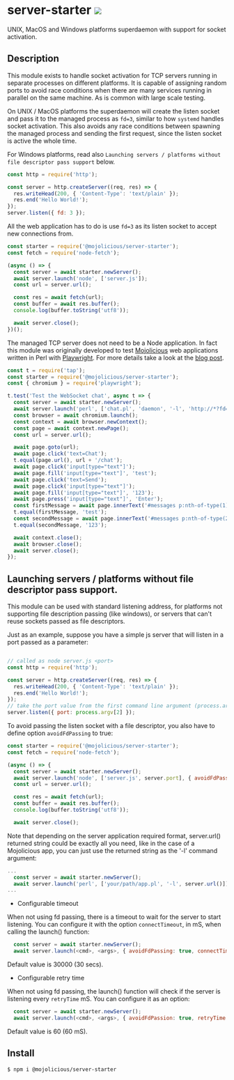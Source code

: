 # server-starter [![](https://github.com/mojolicious/server-starter/workflows/test/badge.svg)](https://github.com/mojolicious/server-starter/actions)

  UNIX, MacOS and Windows platforms superdaemon with support for socket activation.

## Description

  This module exists to handle socket activation for TCP servers running in separate processes on different platforms. It is capable of
  assigning random ports to avoid race conditions when there are many services running in parallel on the same machine.
  As is common with large scale testing.
  
  On UNIX / MacOS platforms the superdaemon will create the listen socket and pass it to the managed process as `fd=3`, similar to how `systemd`
  handles socket activation. This also avoids any race conditions between spawning the managed process and sending the
  first request, since the listen socket is active the whole time.

  For Windows platforms, read also ```Launching servers / platforms without file descriptor pass support``` below.

```js
const http = require('http');

const server = http.createServer((req, res) => {
  res.writeHead(200, { 'Content-Type': 'text/plain' });
  res.end('Hello World!');
});
server.listen({ fd: 3 });
```

  All the web application has to do is use `fd=3` as its listen socket to accept new connections from.

```js
const starter = require('@mojolicious/server-starter');
const fetch = require('node-fetch');

(async () => {
  const server = await starter.newServer();
  await server.launch('node', ['server.js']);
  const url = server.url();

  const res = await fetch(url);
  const buffer = await res.buffer();
  console.log(buffer.toString('utf8'));

  await server.close();
})();
```

  The managed TCP server does not need to be a Node application. In fact this module was originally developed to test
  [Mojolicious](https://mojolicious.org) web applications written in Perl with [Playwright](https://playwright.dev). For
  more details take a look at the [blog post](https://dev.to/kraih/playwright-and-mojolicious-21hn).

```js
const t = require('tap');
const starter = require('@mojolicious/server-starter');
const { chromium } = require('playwright');

t.test('Test the WebSocket chat', async t => {
  const server = await starter.newServer();
  await server.launch('perl', ['chat.pl', 'daemon', '-l', 'http://*?fd=3']);
  const browser = await chromium.launch();
  const context = await browser.newContext();
  const page = await context.newPage();
  const url = server.url();

  await page.goto(url);
  await page.click('text=Chat');
  t.equal(page.url(), url + '/chat');
  await page.click('input[type="text"]');
  await page.fill('input[type="text"]', 'test');
  await page.click('text=Send');
  await page.click('input[type="text"]');
  await page.fill('input[type="text"]', '123');
  await page.press('input[type="text"]', 'Enter');
  const firstMessage = await page.innerText('#messages p:nth-of-type(1)');
  t.equal(firstMessage, 'test');
  const secondMessage = await page.innerText('#messages p:nth-of-type(2)');
  t.equal(secondMessage, '123');

  await context.close();
  await browser.close();
  await server.close();
});
```
## Launching servers / platforms without file descriptor pass support.

  This module can be used with standard listening address, for platforms not supporting
  file description passing (like windows), or servers that can't reuse sockets passed
  as file descriptors.

  Just as an example, suppose you have a simple js server that will listen in a port passed as a parameter:

```js

// called as node server.js <port>
const http = require('http');

const server = http.createServer((req, res) => {
  res.writeHead(200, { 'Content-Type': 'text/plain' });
  res.end('Hello World!');
});
// take the port value from the first command line argument (process.argv[2])
server.listen({ port: process.argv[2] });
```

To avoid passing the listen socket with a file descriptor, you also have to define option ```avoidFdPassing``` to true:

```js
const starter = require('@mojolicious/server-starter');
const fetch = require('node-fetch');

(async () => {
  const server = await starter.newServer();
  await server.launch('node', ['server.js', server.port], { avoidFdPassing: true });
  const url = server.url();

  const res = await fetch(url);
  const buffer = await res.buffer();
  console.log(buffer.toString('utf8'));

  await server.close();
```

Note that depending on the server application required format, server.url() returned string could be exactly all you need, like in the case of a Mojolicious app, you can just use the returned string as the '-l' command argument:

```js
...
  const server = await starter.newServer();
  await server.launch('perl', ['your/path/app.pl', '-l', server.url()]);
...
```

- Configurable timeout

When not using fd passing, there is a timeout to wait for the server to start listening. You can configure it with the option ```connectTimeout```, in mS, when calling the launch() function:

```js
  const server = await starter.newServer();
  await server.launch(<cmd>, <args>, { avoidFdPassing: true, connectTimeout: 3000 });
```

Default value is 30000 (30 secs).

- Configurable retry time

When not using fd passing, the launch() function will check if the server is listening every ```retryTime``` mS. You can configure it as an option:

```js
  const server = await starter.newServer();
  await server.launch(<cmd>, <args>, { avoidFdPassion: true, retryTime: 250 });
```
Default value is 60 (60 mS).

## Install

    $ npm i @mojolicious/server-starter
